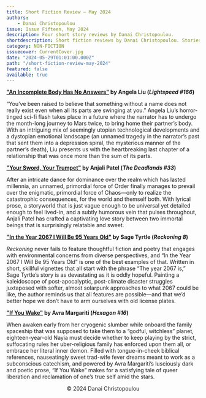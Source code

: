 ```yaml
---
title: Short Fiction Review — May 2024
authors:
    - Danai Christopoulou
issue: Issue Fifteen, May 2024
description: Four short story reviews by Danai Christopoulou.
shortdescription: Short fiction reviews by Danai Christopoulou. Stories reviewed include "An Incomplete Body Has No Answers" by Angela Liu (published in <em>Lightspeed</em>), "Your Sword, Your Trumpet" by Anjali Patel (published in <em>The Deadlands</em>), "In the Year 2067 I Will Be 95 Years Old" by Sage Tyrtle (published in <em>Reckoning</em>), and "If You Wake" by Avra Margariti (published in <em>Hexagon</em>).
category: NON-FICTION
issuecover: CurrentCover.jpg
date: "2024-05-29T01:01:00.000Z"
path: "/short-fiction-review-may-2024"
featured: false
available: true
---
```


**["An Incomplete Body Has No Answers"](https://www.lightspeedmagazine.com/fiction/an-incomplete-body-has-no-answers/) by Angela Liu (*Lightspeed #166*)**

“You’ve been raised to believe that something without a name does not really exist even when all its parts are swinging at you.” Angela Liu’s horror-tinged sci-fi flash takes place in a future where the narrator has to undergo the month-long journey to Mars twice, to bring home their partner’s body. With an intriguing mix of seemingly utopian technological developments and a dystopian emotional landscape (an unnamed tragedy in the narrator’s past that sent them into a depression spiral, the mysterious manner of the partner’s death), Liu presents us with the heartbreaking last chapter of a relationship that was once more than the sum of its parts.


**["Your Sword, Your Trumpet"](https://thedeadlands.com/issue-33/sword-trumpet/) by Anjali Patel (*The Deadlands #33*)** <br />

After an intricate dance for dominance over the realm which has lasted millennia, an unnamed, primordial force of Order finally manages to prevail over the enigmatic, primordial force of Chaos—only to realize the catastrophic consequences, for the world and themself both. With lyrical prose, a storyworld that is just vague enough to be universal yet detailed enough to feel lived-in, and a subtly humorous vein that pulses throughout, Anjali Patel has crafted a captivating love story between two immortal beings that is surprisingly relatable and sweet. 


**["In the Year 2067 I Will Be 95 Years Old"](https://reckoning.press/in-the-year-2067-i-will-be-95-years-old/) by Sage Tyrtle (*Reckoning 8*)** <br />

*Reckoning* never fails to feature thoughtful fiction and poetry that engages with environmental concerns from diverse perspectives, and “In the Year 2067 I Will Be 95 Years Old” is one of the best examples of that. Written in short, skillful vignettes that all start with the phrase “The year 2067 is,” Sage Tyrtle’s story is as devastating as it is oddly hopeful. Painting a kaleidoscope of post-apocalyptic, post-climate disaster struggles juxtaposed with softer, almost solarpunk approaches to what 2067 could be like, the author reminds us that all features are possible—and that we’d better hope we don’t have to arm ourselves with old license plates.


**["If You Wake"](https://hexagonmagazine.ca/issue-16-spring-2024/) by Avra Margariti (*Hexagon #16*)**

When awaken early from her cryogenic slumber while onboard the family spaceship that was supposed to take them to a “godful, witchless” planet, eighteen-year-old Nayia must decide whether to keep playing by the strict, suffocating rules her uber-religious family has enforced upon them all, or embrace her literal inner demon. Filled with tongue-in-cheek biblical references, nauseatingly sweet trad-wife fever dreams meant to work as a subconscious catechism, and powered by Avra Margariti’s lusciously dark and poetic prose, “If You Wake” makes for a satisfying tale of queer liberation and reclamation of one’s true self amid the stars.


<p style="text-align: center;">© 2024 Danai Christopoulou</p>